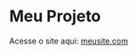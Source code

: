 # Meu Projeto
Acesse o site aqui: [meusite.com]([https://meusite.com](https://edmarllyn.github.io/mercado.dom.bosco/padaria.html))


